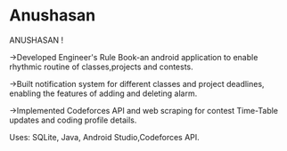 # Anushasan
ANUSHASAN !

->Developed Engineer's Rule Book-an android application to enable rhythmic routine of classes,projects and contests.

->Built notification system for different classes and project deadlines, enabling the features of adding and deleting alarm.

->Implemented Codeforces API and web scraping for contest Time-Table updates and coding profile details.

Uses: SQLite, Java, Android Studio,Codeforces API.

